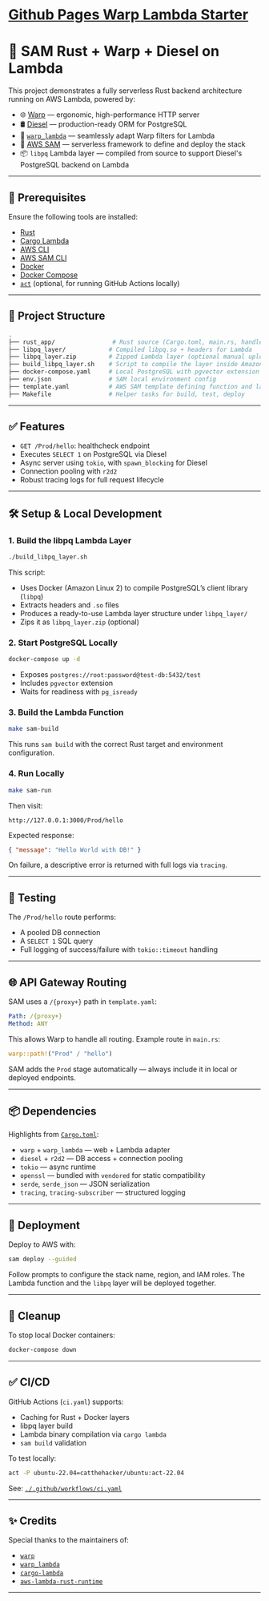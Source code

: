# [Github Pages Warp Lambda Starter](https://apjames93.github.io/warp-lambda-starter/)

# 🚀 SAM Rust + Warp + Diesel on Lambda

This project demonstrates a fully serverless Rust backend architecture running on AWS Lambda, powered by:

- 🌐 [Warp](https://github.com/seanmonstar/warp) — ergonomic, high-performance HTTP server
- 🛢️ [Diesel](https://diesel.rs/) — production-ready ORM for PostgreSQL
- 🔌 [`warp_lambda`](https://crates.io/crates/warp_lambda) — seamlessly adapt Warp filters for Lambda
- 🧱 [AWS SAM](https://docs.aws.amazon.com/serverless-application-model/latest/developerguide/what-is-sam.html) — serverless framework to define and deploy the stack
- 📦 `libpq` Lambda layer — compiled from source to support Diesel's PostgreSQL backend on Lambda

---

## 🔧 Prerequisites

Ensure the following tools are installed:

- [Rust](https://www.rust-lang.org/tools/install)
- [Cargo Lambda](https://github.com/cargo-lambda/cargo-lambda)
- [AWS CLI](https://docs.aws.amazon.com/cli/latest/userguide/install-cliv2.html)
- [AWS SAM CLI](https://docs.aws.amazon.com/serverless-application-model/latest/developerguide/install-sam-cli.html)
- [Docker](https://www.docker.com/products/docker-desktop)
- [Docker Compose](https://docs.docker.com/compose/)
- [`act`](https://github.com/nektos/act) (optional, for running GitHub Actions locally)

---

## 📁 Project Structure

```bash
.
├── rust_app/                # Rust source (Cargo.toml, main.rs, handlers, etc.)
├── libpq_layer/            # Compiled libpq.so + headers for Lambda
├── libpq_layer.zip         # Zipped Lambda layer (optional manual upload)
├── build_libpq_layer.sh    # Script to compile the layer inside Amazon Linux 2
├── docker-compose.yaml     # Local PostgreSQL with pgvector extension
├── env.json                # SAM local environment config
├── template.yaml           # AWS SAM template defining function and layer
├── Makefile                # Helper tasks for build, test, deploy
```

---

## ✅ Features

- `GET /Prod/hello`: healthcheck endpoint
- Executes `SELECT 1` on PostgreSQL via Diesel
- Async server using `tokio`, with `spawn_blocking` for Diesel
- Connection pooling with `r2d2`
- Robust tracing logs for full request lifecycle

---

## 🛠️ Setup & Local Development

### 1. Build the libpq Lambda Layer

```bash
./build_libpq_layer.sh
```

This script:
- Uses Docker (Amazon Linux 2) to compile PostgreSQL’s client library (`libpq`)
- Extracts headers and `.so` files
- Produces a ready-to-use Lambda layer structure under `libpq_layer/`
- Zips it as `libpq_layer.zip` (optional)

### 2. Start PostgreSQL Locally

```bash
docker-compose up -d
```

- Exposes `postgres://root:password@test-db:5432/test`
- Includes `pgvector` extension
- Waits for readiness with `pg_isready`

### 3. Build the Lambda Function

```bash
make sam-build
```

This runs `sam build` with the correct Rust target and environment configuration.

### 4. Run Locally

```bash
make sam-run
```

Then visit:

```
http://127.0.0.1:3000/Prod/hello
```

Expected response:

```json
{ "message": "Hello World with DB!" }
```

On failure, a descriptive error is returned with full logs via `tracing`.

---

## 🧪 Testing

The `/Prod/hello` route performs:

- A pooled DB connection
- A `SELECT 1` SQL query
- Full logging of success/failure with `tokio::timeout` handling

---

## 🌐 API Gateway Routing

SAM uses a `/{proxy+}` path in `template.yaml`:

```yaml
Path: /{proxy+}
Method: ANY
```

This allows Warp to handle all routing. Example route in `main.rs`:

```rust
warp::path!("Prod" / "hello")
```

SAM adds the `Prod` stage automatically — always include it in local or deployed endpoints.

---

## 📦 Dependencies

Highlights from [`Cargo.toml`](./rust_app/Cargo.toml):

- `warp` + `warp_lambda` — web + Lambda adapter
- `diesel` + `r2d2` — DB access + connection pooling
- `tokio` — async runtime
- `openssl` — bundled with `vendored` for static compatibility
- `serde`, `serde_json` — JSON serialization
- `tracing`, `tracing-subscriber` — structured logging

---

## 🚀 Deployment

Deploy to AWS with:

```bash
sam deploy --guided
```

Follow prompts to configure the stack name, region, and IAM roles. The Lambda function and the `libpq` layer will be deployed together.

---

## 🧼 Cleanup

To stop local Docker containers:

```bash
docker-compose down
```

---

## ✅ CI/CD

GitHub Actions (`ci.yaml`) supports:

- Caching for Rust + Docker layers
- libpq layer build
- Lambda binary compilation via `cargo lambda`
- `sam build` validation

To test locally:

```bash
act -P ubuntu-22.04=catthehacker/ubuntu:act-22.04
```

See: [`./.github/workflows/ci.yaml`](./.github/workflows/ci.yaml)

---

## ✨ Credits

Special thanks to the maintainers of:

- [`warp`](https://github.com/seanmonstar/warp)
- [`warp_lambda`](https://github.com/aslamplr/warp_lambda)
- [`cargo-lambda`](https://github.com/cargo-lambda/cargo-lambda)
- [`aws-lambda-rust-runtime`](https://github.com/awslabs/aws-lambda-rust-runtime)

---
